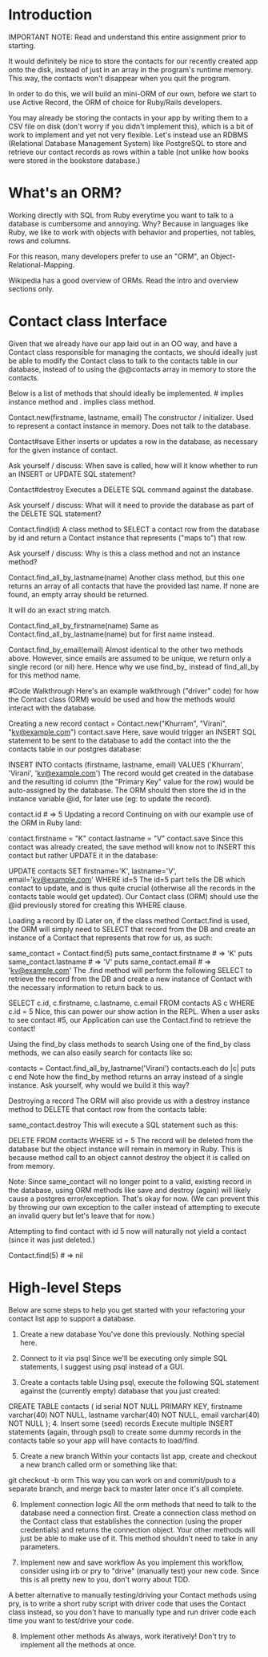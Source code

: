 # Introduction
IMPORTANT NOTE: Read and understand this entire assignment prior to starting.

It would definitely be nice to store the contacts for our recently created app onto the disk, instead of just in an array in the program's runtime memory. This way, the contacts won't disappear when you quit the program.

In order to do this, we will build an mini-ORM of our own, before we start to use Active Record, the ORM of choice for Ruby/Rails developers.

You may already be storing the contacts in your app by writing them to a CSV file on disk (don't worry if you didn't implement this), which is a bit of work to implement and yet not very flexible. Let's instead use an RDBMS (Relational Database Management System) like PostgreSQL to store and retrieve our contact records as rows within a table (not unlike how books were stored in the bookstore database.)

# What's an ORM?
Working directly with SQL from Ruby everytime you want to talk to a database is cumbersome and annoying. Why? Because in languages like Ruby, we like to work with objects with behavior and properties, not tables, rows and columns.

For this reason, many developers prefer to use an "ORM", an Object-Relational-Mapping.

Wikipedia has a good overview of ORMs. Read the intro and overview sections only.

# Contact class Interface
Given that we already have our app laid out in an OO way, and have a Contact class responsible for managing the contacts, we should ideally just be able to modify the Contact class to talk to the contacts table in our database, instead of to using the @@contacts array in memory to store the contacts.

Below is a list of methods that should ideally be implemented. # implies instance method and . implies class method.

Contact.new(firstname, lastname, email)
The constructor / initializer. Used to represent a contact instance in memory. Does not talk to the database.

Contact#save
Either inserts or updates a row in the database, as necessary for the given instance of contact.

Ask yourself / discuss: When save is called, how will it know whether to run an INSERT or UPDATE SQL statement?

Contact#destroy
Executes a DELETE SQL command against the database.

Ask yourself / discuss: What will it need to provide the database as part of the DELETE SQL statement?

Contact.find(id)
A class method to SELECT a contact row from the database by id and return a Contact instance that represents ("maps to") that row.

Ask yourself / discuss: Why is this a class method and not an instance method?

Contact.find_all_by_lastname(name)
Another class method, but this one returns an array of all contacts that have the provided last name. If none are found, an empty array should be returned.

It will do an exact string match.

Contact.find_all_by_firstname(name)
Same as Contact.find_all_by_lastname(name) but for first name instead.

Contact.find_by_email(email)
Almost identical to the other two methods above. However, since emails are assumed to be unique, we return only a single record (or nil) here. Hence why we use find_by_ instead of find_all_by for this method name.

#Code Walkthrough
Here's an example walkthrough ("driver" code) for how the Contact class (ORM) would be used and how the methods would interact with the database.

Creating a new record
contact = Contact.new("Khurram", "Virani", "kv@example.com")
contact.save
Here, save would trigger an INSERT SQL statement to be sent to the database to add the contact into the the contacts table in our postgres database:

INSERT INTO contacts (firstname, lastname, email)
  VALUES ('Khurram', 'Virani', 'kv@example.com')
The record would get created in the database and the resulting id column (the "Primary Key" value for the row) would be auto-assigned by the database. The ORM should then store the id in the instance variable @id, for later use (eg: to update the record).

contact.id # => 5
Updating a record
Continuing on with our example use of the ORM in Ruby land:

contact.firstname = "K"
contact.lastname = "V"
contact.save
Since this contact was already created, the save method will know not to INSERT this contact but rather UPDATE it in the database:

UPDATE contacts SET firstname='K', lastname='V', email='kv@example.com'
  WHERE id=5
The id=5 part tells the DB which contact to update, and is thus quite crucial (otherwise all the records in the contacts table would get updated). Our Contact class (ORM) should use the @id previously stored for creating this WHERE clause.

Loading a record by ID
Later on, if the class method Contact.find is used, the ORM will simply need to SELECT that record from the DB and create an instance of a Contact that represents that row for us, as such:

same_contact = Contact.find(5)
puts same_contact.firstname # => 'K'
puts same_contact.lastname  # => 'V'
puts same_contact.email # => 'kv@example.com'
The .find method will perform the following SELECT to retrieve the record from the DB and create a new instance of Contact with the necessary information to return back to us.

SELECT c.id, c.firstname, c.lastname, c.email
  FROM contacts AS c
  WHERE c.id = 5
Nice, this can power our show action in the REPL. When a user asks to see contact #5, our Application can use the Contact.find to retrieve the contact!

Using the find_by class methods to search
Using one of the find_by class methods, we can also easily search for contacts like so:

contacts = Contact.find_all_by_lastname('Virani')
contacts.each do |c|
  puts c
end
Note how the find_by method returns an array instead of a single instance. Ask yourself, why would we build it this way?

Destroying a record
The ORM will also provide us with a destroy instance method to DELETE that contact row from the contacts table:

same_contact.destroy
This will execute a SQL statement such as this:

DELETE FROM contacts WHERE id = 5
The record will be deleted from the database but the object instance will remain in memory in Ruby. This is because method call to an object cannot destroy the object it is called on from memory.

Note: Since same_contact will no longer point to a valid, existing record in the database, using ORM methods like save and destroy (again) will likely cause a postgres error/exception. That's okay for now. (We can prevent this by throwing our own exception to the caller instead of attempting to execute an invalid query but let's leave that for now.)

Attempting to find contact with id 5 now will naturally not yield a contact (since it was just deleted.)

Contact.find(5) # => nil

# High-level Steps
Below are some steps to help you get started with your refactoring your contact list app to support a database.

1. Create a new database
You've done this previously. Nothing special here.

2. Connect to it via psql
Since we'll be executing only simple SQL statements, I suggest using psql instead of a GUI.

3. Create a contacts table
Using psql, execute the following SQL statement against the (currently empty) database that you just created:

CREATE TABLE contacts (
  id        serial NOT NULL PRIMARY KEY,
  firstname varchar(40) NOT NULL,
  lastname  varchar(40) NOT NULL,
  email     varchar(40) NOT NULL
);
4. Insert some (seed) records
Execute multiple INSERT statements (again, through psql) to create some dummy records in the contacts table so your app will have contacts to load/find.

5. Create a new branch
Within your contacts list app, create and checkout a new branch called orm or something like that:

git checkout -b orm
This way you can work on and commit/push to a separate branch, and merge back to master later once it's all complete.

6. Implement connection logic
All the orm methods that need to talk to the database need a connection first. Create a connection class method on the Contact class that establishes the connection (using the proper credentials) and returns the connection object. Your other methods will just be able to make use of it. This method shouldn't need to take in any parameters.

7. Implement new and save workflow
As you implement this workflow, consider using irb or pry to "drive" (manually test) your new code. Since this is all pretty new to you, don't worry about TDD.

A better alternative to manually testing/driving your Contact methods using pry, is to write a short ruby script with driver code that uses the Contact class instead, so you don't have to manually type and run driver code each time you want to test/drive your code.

8. Implement other methods
As always, work iteratively! Don't try to implement all the methods at once.